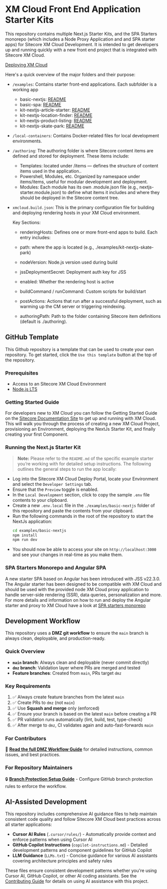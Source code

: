# XM Cloud Front End Application Starter Kits

This repository contains multiple Next.js Starter Kits, and the SPA Starters monorepo (which includes a Node Proxy Application and and SPA starter apps) for Sitecore XM Cloud Development. It is intended to get developers up and running quickly with a new front end project that is integrated with Sitecore XM Cloud.

[Deploying XM Cloud](https://doc.sitecore.com/xmc/en/developers/xm-cloud/deploying-xm-cloud.html)

Here's a quick overview of the major folders and their purpose:

  - `/examples`:
  Contains starter front-end applications. Each subfolder is a working app
    * basic-nextjs: [README](https://github.com/Sitecore/xmcloud-starter-js/tree/main/examples/basic-nextjs/README.md) 
    * basic-spa: [README](https://github.com/Sitecore/xmcloud-starter-js/tree/main/examples/basic-spa/README.md) 
    * kit-nextjs-article-starter: [README](https://github.com/Sitecore/xmcloud-starter-js/tree/main/examples/kit-nextjs-article-starter/README.md)
    * kit-nextjs-location-finder: [README](https://github.com/Sitecore/xmcloud-starter-js/blob/main/examples/kit-nextjs-location-finder/README.md)
    * kit-nextjs-product-listing: [README](https://github.com/Sitecore/xmcloud-starter-js/blob/main/examples/kit-nextjs-product-listing/README.md)
    * kit-nextjs-skate-park: [README](https://github.com/Sitecore/xmcloud-starter-js/blob/main/examples/kit-nextjs-skate-park/README.md)

  - `/local-containers`:
  Contains Docker-related files for local development environments.

  - `/authoring`: 
    The authoring folder is where Sitecore content items are defined and stored for deployment. These items include:
    * Templates: located under /items — defines the structure of content items used in the application..
    * Powershell, Modules, etc. Organized by namespace under items/items, useful for modular development and deployment.
    * Modules: Each module has its own .module.json file (e.g., nextjs-starter.module.json) to define what items it includes and where they should be deployed in the Sitecore content tree.

  - `xmcloud.build.json`: 
    This is the primary configuration file for building and deploying rendering hosts in your XM Cloud environment.

    Key Sections:
      * renderingHosts: Defines one or more front-end apps to build. Each entry includes:

      * path: where the app is located (e.g., ./examples/kit-nextjs-skate-park)

      * nodeVersion: Node.js version used during build

      * jssDeploymentSecret: Deployment auth key for JSS

      * enabled: Whether the rendering host is active

      * buildCommand / runCommand: Custom scripts for build/start

      * postActions: Actions that run after a successful deployment, such as warming up the CM server or triggering reindexing.

      * authoringPath: Path to the folder containing Sitecore item definitions (default is ./authoring).

## GitHub Template

This Github repository is a template that can be used to create your own repository. To get started, click the `Use this template` button at the top of the repository.

### Prerequisites

- Access to an Sitecore XM Cloud Environment
- [Node.js LTS](https://nodejs.org/en/)

### Getting Started Guide

For developers new to XM Cloud you can follow the Getting Started Guide on the [Sitecore Documentation Site](https://doc.sitecore.com/xmc) to get up and running with XM Cloud. This will walk you through the process of creating a new XM Cloud Project, provisioning an Environment, deploying the NextJs Starter Kit, and finally creating your first Component.

### Running the Next.js Starter Kit

>  **Note:** Please refer to the `README.md` of the specific example starter you’re working with for detailed setup instructions.
> The following outlines the general steps to run the app locally:
- Log into the Sitecore XM Cloud Deploy Portal, locate your Environment and select the `Developer Settings` tab.
- Ensure that the `Preview` toggle is enabled.
- In the `Local Development` section, click to copy the sample `.env` file contents to your clipboard.
- Create a new `.env.local` file in the `./examples/basic-nextjs` folder of this repository and paste the contents from your clipboard.
- Run the following commands in the root of the repository to start the NextJs application:
  ```bash
  cd examples/basic-nextjs
  npm install
  npm run dev
  ```
- You should now be able to access your site on `http://localhost:3000` and see your changes in real-time as you make them.

### SPA Starters Monorepo and Angular SPA

A new starter SPA based on Angular has been introduced with JSS v22.3.0. The Angular starter has been designed to be compatible with XM Cloud and should be used with the provided node XM Cloud proxy application to handle server-side rendering (SSR), data queries, personalization and more. For more details and information on how to run and deploy the Angular starter and proxy to XM Cloud have a look at [SPA starters monorepo](examples/basic-spa/)

## Development Workflow

This repository uses a **DMZ git workflow** to ensure the `main` branch is always clean, deployable, and production-ready.

### Quick Overview

- **`main` branch**: Always clean and deployable (never commit directly)
- **`dmz` branch**: Validation layer where PRs are merged and tested
- **Feature branches**: Created from `main`, PRs target `dmz`

### Key Requirements

1. ✅ Always create feature branches from the latest `main`
2. ✅ Create PRs to `dmz` (not `main`)
3. ✅ Use **Squash and merge** only (enforced)
4. ✅ Ensure your branch is based on the latest `main` before creating a PR
5. ✅ PR validation runs automatically (lint, build, test, type-check)
6. ✅ After merge to `dmz`, CI validates again and auto-fast-forwards `main`

### For Contributors

📖 **[Read the full DMZ Workflow Guide](.github/DMZ-WORKFLOW.md)** for detailed instructions, common issues, and best practices.

### For Repository Maintainers

🔒 **[Branch Protection Setup Guide](.github/BRANCH-PROTECTION-SETUP.md)** - Configure GitHub branch protection rules to enforce the workflow.

## AI-Assisted Development

This repository includes comprehensive AI guidance files to help maintain consistent code quality and follow Sitecore XM Cloud best practices across all starter applications:

- **Cursor AI Rules** (`.cursor/rules/`) - Automatically provide context and enforce patterns when using Cursor AI
- **GitHub Copilot Instructions** (`copilot-instructions.md`) - Detailed development patterns and component guidelines for GitHub Copilot
- **LLM Guidance** (`LLMs.txt`) - Concise guidance for various AI assistants covering architecture principles and safety rules

These files ensure consistent development patterns whether you're using Cursor AI, GitHub Copilot, or other AI coding assistants. See the [Contributing Guide](CONTRIBUTING.md#ai-assisted-development) for details on using AI assistance with this project.